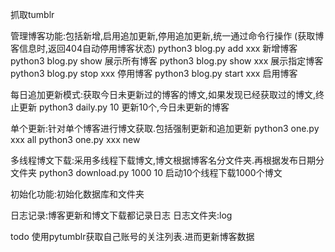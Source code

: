 抓取tumblr

管理博客功能:包括新增,启用追加更新,停用追加更新,统一通过命令行操作
(获取博客信息时,返回404自动停用博客状态)
python3 blog.py add xxx 新增博客
python3 blog.py show    展示所有博客
python3 blog.py show  xxx  展示指定博客
python3 blog.py stop xxx 停用博客
python3 blog.py start xxx 启用博客

每日追加更新模式:获取今日未更新过的博客的博文,如果发现已经获取过的博文,终止更新
python3 daily.py 10 更新10个,今日未更新的博客

单个更新:针对单个博客进行博文获取.包括强制更新和追加更新
python3 one.py xxx all
python3 one.py xxx new

多线程博文下载:采用多线程下载博文,博文根据博客名分文件夹.再根据发布日期分文件夹
python3 download.py 1000 10 启动10个线程下载1000个博文

初始化功能:初始化数据库和文件夹

日志记录:博客更新和博文下载都记录日志
日志文件夹:log

todo
使用pytumblr获取自己账号的关注列表.进而更新博客数据